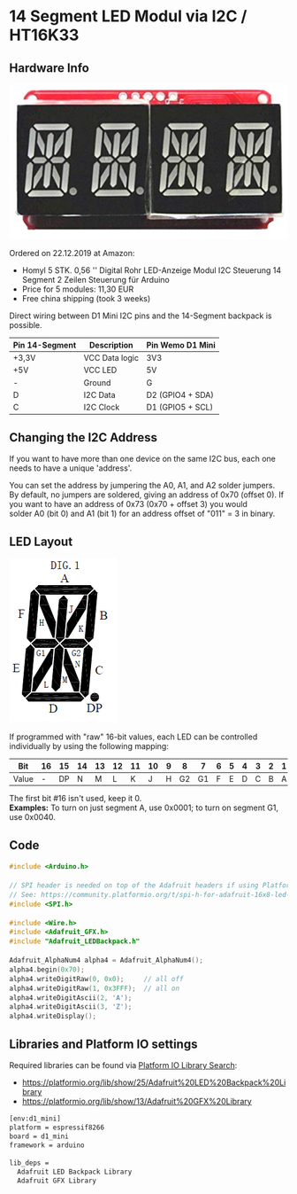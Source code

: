 # 14 Segment LED Modul via I2C / HT16K33

## Hardware Info

![Hardware](hardware.png)

Ordered on 22.12.2019 at Amazon:

* Homyl 5 STK. 0,56 '' Digital Rohr LED-Anzeige Modul I2C Steuerung 14 Segment 2 Zeilen Steuerung für Arduino
* Price for 5 modules: 11,30 EUR
* Free china shipping (took 3 weeks)

Direct wiring between D1 Mini I2C pins and the 14-Segment backpack is possible.

| Pin 14-Segment | Description    | Pin Wemo D1 Mini |
|----------------|----------------|------------------|
| +3,3V          | VCC Data logic | 3V3              |
| +5V            | VCC LED        | 5V               |
| -              | Ground         | G                |
| D              | I2C Data       | D2 (GPIO4 + SDA) |
| C              | I2C Clock      | D1 (GPIO5 + SCL) |

## Changing the I2C Address

If you want to have more than one device on the same I2C bus, each one needs to have a unique 'address'.

You can set the address by jumpering the A0, A1, and A2 solder jumpers.  By default, no jumpers are soldered, giving an address of 0x70 (offset 0). If you want to have an address of 0x73 (0x70 + offset 3) you would solder A0 (bit 0) and A1 (bit 1) for an address offset of "011" = 3 in binary.

## LED Layout

![LEDs](segments.png)

If programmed with "raw" 16-bit values, each LED can be controlled individually by using the following mapping:

| Bit   | 16 | 15 | 14 | 13 | 12 | 11 | 10 | 9 | 8  | 7  | 6 | 5 | 4 | 3 | 2 | 1 |
|-------|----|----|----|----|----|----|----|---|----|----|---|---|---|---|---|---|
| Value | -  | DP | N  | M  | L  | K  | J  | H | G2 | G1 | F | E | D | C | B | A |

The first bit #16 isn't used, keep it 0.  
**Examples:** To turn on just segment A, use 0x0001; to turn on segment G1, use 0x0040.

## Code

```cpp
#include <Arduino.h>

// SPI header is needed on top of the Adafruit headers if using PlatformIO.
// See: https://community.platformio.org/t/spi-h-for-adafruit-16x8-led-matrix/11699
#include <SPI.h>

#include <Wire.h>
#include <Adafruit_GFX.h>
#include "Adafruit_LEDBackpack.h"

Adafruit_AlphaNum4 alpha4 = Adafruit_AlphaNum4();
alpha4.begin(0x70);
alpha4.writeDigitRaw(0, 0x0);     // all off
alpha4.writeDigitRaw(1, 0x3FFF);  // all on
alpha4.writeDigitAscii(2, 'A');
alpha4.writeDigitAscii(3, 'Z');
alpha4.writeDisplay();
```

## Libraries and Platform IO settings

Required libraries can be found via [Platform IO Library Search](https://platformio.org/lib/search):

* <https://platformio.org/lib/show/25/Adafruit%20LED%20Backpack%20Library>
* <https://platformio.org/lib/show/13/Adafruit%20GFX%20Library>

```ìni
[env:d1_mini]
platform = espressif8266
board = d1_mini
framework = arduino

lib_deps =
  Adafruit LED Backpack Library
  Adafruit GFX Library
```
